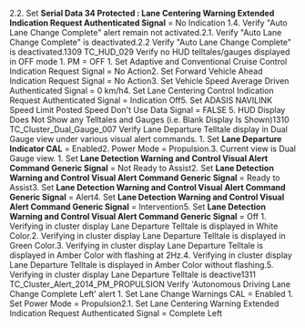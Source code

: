 2.2. Set **Serial Data 34 Protected : Lane Centering Warning Extended Indication Request Authenticated Signal** = No Indication 1.4. Verify "Auto Lane Change Complete" alert remain not activated.2.1. Verify "Auto Lane Change Complete" is deactivated.2.2 Verify "Auto Lane Change Complete" is deactivated.1309 TC_HUD_029 Verify no HUD telltales/gauges displayed in OFF mode 1. PM = OFF 1. Set Adaptive and Conventional Cruise Control Indication Request Signal = No Action2. Set Forward Vehicle Ahead Indication Request Signal = No Action3. Set Vehicle Speed Average Driven Authenticated Signal = 0 km/h4. Set Lane Centering Control Indication Request Authenticated Signal = Indication Off5. Set ADASIS NAVILINK Speed Limit Posted Speed Don't Use Data Signal = FALSE 5. HUD Display Does Not Show any Telltales and Gauges (i.e. Blank Display Is Shown)1310 TC_Cluster_Dual_Gauge_007 Verify Lane Departure Telltale display in Dual Gauge view under various visual alert commands. 1. Set **Lane Departure Indicator CAL** = Enabled2. Power Mode = Propulsion.3. Current view is Dual Gauge view. 1. Set **Lane Detection Warning and Control Visual Alert Command Generic Signal** = Not Ready to Assist2. Set **Lane Detection Warning and Control Visual Alert Command Generic Signal** = Ready to Assist3. Set **Lane Detection Warning and Control Visual Alert Command Generic Signal** = Alert4. Set **Lane Detection Warning and Control Visual Alert Command Generic Signal** = Intervention5. Set **Lane Detection Warning and Control Visual Alert Command Generic Signal** = Off 1. Verifying in cluster display Lane Departure Telltale is displayed in White Color.2. Verifying in cluster display Lane Departure Telltale is displayed in Green Color.3. Verifying in cluster display Lane Departure Telltale is displayed in Amber Color with flashing at 2Hz.4. Verifying in cluster display Lane Departure Telltale is displayed in Amber Color without flashing.5. Verifying in cluster display Lane Departure Telltale is deactive1311 TC_Cluster_Alert_2014_PM_PROPULSION Verify 'Autonomous Driving Lane Change Complete Left' alert 1. Set Lane Change Warnings CAL = Enabled 1. Set Power Mode = Propulsion2.1. Set Lane Centering Warning Extended Indication Request Authenticated Signal = Complete Left